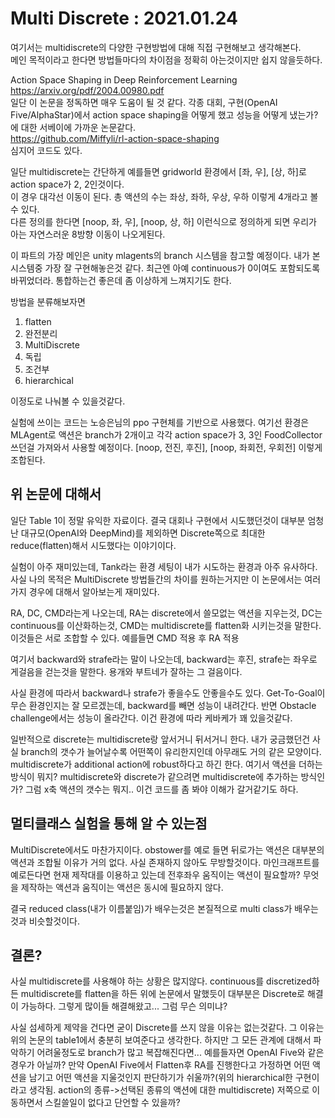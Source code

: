 # Multi Discrete : 2021.01.24

여기서는 multidiscrete의 다양한 구현방법에 대해 직접 구현해보고 생각해본다.  
메인 목적이라고 한다면 방법들마다의 차이점을 정확히 아는것이지만 쉽지 않을듯하다.

Action Space Shaping in Deep Reinforcement Learning  
https://arxiv.org/pdf/2004.00980.pdf  
일단 이 논문을 정독하면 매우 도움이 될 것 같다. 각종 대회, 구현(OpenAI Five/AlphaStar)에서 action space shaping을 어떻게 했고 성능을 어떻게 냈는가? 에 대한 서베이에 가까운 논문같다.  
https://github.com/Miffyli/rl-action-space-shaping  
심지어 코드도 있다.

일단 multidiscrete는 간단하게 예를들면 gridworld 환경에서 [좌, 우], [상, 하]로 action space가 2, 2인것이다.  
이 경우 대각선 이동이 된다. 총 액션의 수는 좌상, 좌하, 우상, 우하 이렇게 4개라고 볼 수 있다.  
다른 정의를 한다면 [noop, 좌, 우], [noop, 상, 하] 이런식으로 정의하게 되면 우리가 아는 자연스러운 8방향 이동이 나오게된다. 

이 파트의 가장 메인은 unity mlagents의 branch 시스템을 참고할 예정이다. 내가 본 시스템중 가장 잘 구현해놓은것 같다. 최근엔 아예 continuous가 0이여도 포함되도록 바뀌었더라. 통합하는건 좋은데 좀 이상하게 느껴지기도 한다.

방법을 분류해보자면

1. flatten
2. 완전분리
3. MultiDiscrete
4. 독립
5. 조건부
6. hierarchical

이정도로 나눠볼 수 있을것같다.

실험에 쓰이는 코드는 노승은님의 ppo 구현체를 기반으로 사용했다.
여기선 환경은 MLAgent로 액션은 branch가 2개이고 각각 action space가 3, 3인 FoodCollector 쓰던걸 가져와서 사용할 예정이다.
[noop, 전진, 후진], [noop, 좌회전, 우회전] 이렇게 조합된다.



## 위 논문에 대해서

일단 Table 1이 정말 유익한 자료이다. 결국 대회나 구현에서 시도했던것이 대부분 엄청난 대규모(OpenAI와 DeepMind)를 제외하면 Discrete쪽으로 최대한 reduce(flatten)해서 시도했다는 이야기이다. 

실험이 아주 재미있는데, Tank라는 환경 세팅이 내가 시도하는 환경과 아주 유사하다. 사실 나의 목적은 MultiDiscrete 방법들간의 차이를 원하는거지만 이 논문에서는 여러가지 경우에 대해서 알아보는게 재미있다.

RA, DC, CMD라는게 나오는데, RA는 discrete에서 쓸모없는 액션을 지우는것, DC는 continuous를 이산화하는것, CMD는 multidiscrete를 flatten화 시키는것을 말한다. 이것들은 서로 조합할 수 있다. 예를들면 CMD 적용 후 RA 적용

여기서 backward와 strafe라는 말이 나오는데, backward는 후진, strafe는 좌우로 게걸음을 걷는것을 말한다. 용개와 부트네가 잘하는 그 걸음이다. 

사실 환경에 따라서 backward나 strafe가 좋을수도 안좋을수도 있다. Get-To-Goal이 무슨 환경인지는 잘 모르겠는데, backward를 빼면 성능이 내려간다. 반면 Obstacle challenge에서는 성능이 올라간다. 이건 환경에 따라 케바케가 꽤 있을것같다.

일반적으로 discrete는 multidiscrete랑 앞서거니 뒤서거니 한다. 내가 궁금했던건 사실 branch의 갯수가 늘어날수록 어떤쪽이 유리한지인데 아무래도 거의 같은 모양이다.  multidiscrete가 additional action에 robust하다고 하긴 한다. 여기서 액션을 더하는 방식이 뭐지? multidiscrete와 discrete가 같으려면 multidiscrete에 추가하는 방식인가? 그럼 x축 액션의 갯수는 뭐지.. 이건 코드를 좀 봐야 이해가 갈거같기도 하다.


## 멀티클래스 실험을 통해 알 수 있는점

MultiDiscrete에서도 마찬가지이다. obstower를 예로 들면 뒤로가는 액션은 대부분의 액션과 조합될 이유가 거의 없다. 사실 존재하지 않아도 무방할것이다. 마인크래프트를 예로든다면 현재 제작대를 이용하고 있는데 전후좌우 움직이는 액션이 필요할까? 무엇을 제작하는 액션과 움직이는 액션은 동시에 필요하지 않다. 

결국 reduced class(내가 이름붙임)가 배우는것은 본질적으로 multi class가 배우는것과 비슷할것이다. 


## 결론?

사실 multidiscrete를 사용해야 하는 상황은 많지않다. continuous를 discretized하든 multidiscrete를 flatten을 하든 위에 논문에서 말했듯이 대부분은 Discrete로 해결이 가능하다. 그렇게 많이들 해결해왔고... 그럼 무슨 의미냐?

사실 섬세하게 제약을 건다면 굳이 Discrete를 쓰지 않을 이유는 없는것같다. 그 이유는 위의 논문의 table1에서 충분히 보여준다고 생각한다. 하지만 그 모든 관계에 대해서 파악하기 어려울정도로 branch가 많고 복잡해진다면... 예를들자면 OpenAI Five와 같은 경우가 아닐까? 만약 OpenAI Five에서 Flatten후 RA를 진행한다고 가정하면 어떤 액션을 남기고 어떤 액션을 지울것인지 판단하기가 쉬울까?(위의 hierarchical한 구현이라고 생각됨. action의 종류->선택된 종류의 액션에 대한 multidiscrete) 저쪽으로 이동하면서 스킬쓸일이 없다고 단언할 수 있을까?